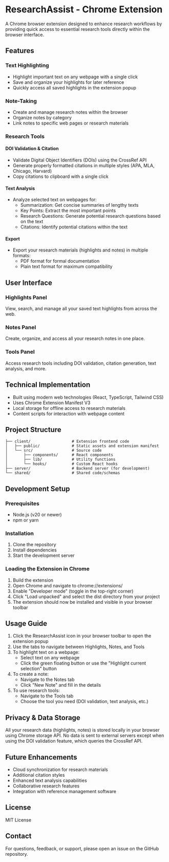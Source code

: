 # ResearchAssist - Chrome Extension

A Chrome browser extension designed to enhance research workflows by providing quick access to essential research tools directly within the browser interface.

## Features

### Text Highlighting

- Highlight important text on any webpage with a single click
- Save and organize your highlights for later reference
- Quickly access all saved highlights in the extension popup

### Note-Taking

- Create and manage research notes within the browser
- Organize notes by category
- Link notes to specific web pages or research materials

### Research Tools

#### DOI Validation & Citation

- Validate Digital Object Identifiers (DOIs) using the CrossRef API
- Generate properly formatted citations in multiple styles (APA, MLA, Chicago, Harvard)
- Copy citations to clipboard with a single click

#### Text Analysis

- Analyze selected text on webpages for:
  - Summarization: Get concise summaries of lengthy texts
  - Key Points: Extract the most important points
  - Research Questions: Generate potential research questions based on the text
  - Citations: Identify potential citations within the text

#### Export

- Export your research materials (highlights and notes) in multiple formats:
  - PDF format for formal documentation
  - Plain text format for maximum compatibility

## User Interface

### Highlights Panel
View, search, and manage all your saved text highlights from across the web.

### Notes Panel
Create, organize, and access all your research notes in one place.

### Tools Panel
Access research tools including DOI validation, citation generation, text analysis, and more.

## Technical Implementation

- Built using modern web technologies (React, TypeScript, Tailwind CSS)
- Uses Chrome Extension Manifest V3
- Local storage for offline access to research materials
- Content scripts for interaction with webpage content

## Project Structure

```
├── client/                  # Extension frontend code
│   ├── public/              # Static assets and extension manifest
│   └── src/                 # Source code
│       ├── components/      # React components
│       ├── lib/             # Utility functions
│       └── hooks/           # Custom React hooks
├── server/                  # Backend server (for development)
└── shared/                  # Shared code/schemas
```
## Development Setup

### Prerequisites

- Node.js (v20 or newer)
- npm or yarn

### Installation

1. Clone the repository
2. Install dependencies
3. Start the development server

### Loading the Extension in Chrome

1. Build the extension
2. Open Chrome and navigate to chrome://extensions/
3. Enable "Developer mode" (toggle in the top-right corner)
4. Click "Load unpacked" and select the dist directory from your project
5. The extension should now be installed and visible in your browser toolbar

## Usage Guide

1. Click the ResearchAssist icon in your browser toolbar to open the extension popup
2. Use the tabs to navigate between Highlights, Notes, and Tools
3. To highlight text on a webpage:
   - Select text on any webpage
   - Click the green floating button or use the "Highlight current selection" button
4. To create a note:
   - Navigate to the Notes tab
   - Click "New Note" and fill in the details
5. To use research tools:
   - Navigate to the Tools tab
   - Choose the tool you need (DOI validation, text analysis, etc.)

## Privacy & Data Storage

All your research data (highlights, notes) is stored locally in your browser using Chrome storage API. No data is sent to external servers except when using the DOI validation feature, which queries the CrossRef API.

## Future Enhancements

- Cloud synchronization for research materials
- Additional citation styles
- Enhanced text analysis capabilities
- Collaborative research features
- Integration with reference management software

## License

MIT License

## Contact

For questions, feedback, or support, please open an issue on the GitHub repository.
